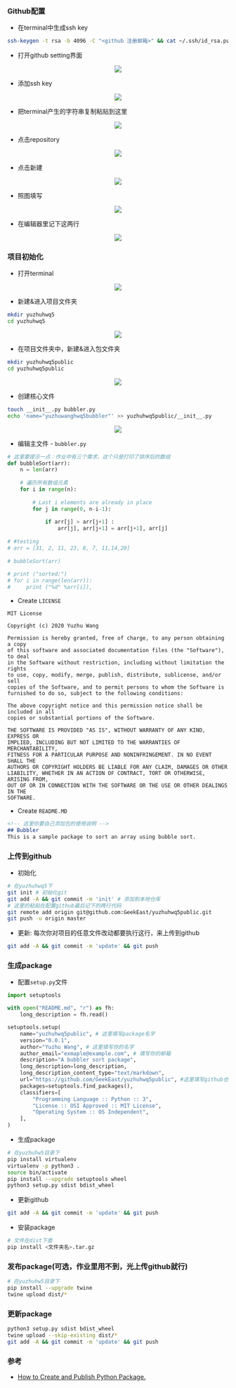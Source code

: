 ### Github配置
- 在terminal中生成ssh key
```sh
ssh-keygen -t rsa -b 4096 -C "<github 注册邮箱>" && cat ~/.ssh/id_rsa.pub.pub
```
- 打开github setting界面
<div style="text-align:center; margin:auto"><img src="img/2020-01-14-01-18-35.png"></div>

- 添加ssh key
<div style="text-align:center; margin:auto"><img src="img/2020-01-14-01-19-34.png"></div>

- 把terminal产生的字符串复制粘贴到这里
<div style="text-align:center; margin:auto"><img src="img/2020-01-14-01-22-17.png"></div>

- 点击repository
<div style="text-align:center; margin:auto"><img src="img/2020-01-14-09-28-18.png"></div>

- 点击新建
<div style="text-align:center; margin:auto"><img src="img/2020-01-14-09-28-58.png"></div>

- 照图填写
<div style="text-align:center; margin:auto"><img src="img/2020-01-14-09-29-36.png"></div>

- 在编辑器里记下这两行
<div style="text-align:center; margin:auto"><img src="img/2020-01-14-09-30-10.png"></div>



### 项目初始化
- 打开terminal
<div style="text-align:center; margin:auto"><img src="img/2020-01-14-00-57-48.png"></div>

- 新建&进入项目文件夹
```sh
mkdir yuzhuhwq5
cd yuzhuhwq5
```
<div style="text-align:center; margin:auto"><img src="img/2020-01-14-00-59-30.png"></div>

- 在项目文件夹中，新建&进入包文件夹
```sh
mkdir yuzhuhwq5public
cd yuzhuhwq5public
```
<div style="text-align:center; margin:auto"><img src="img/2020-01-14-01-01-31.png"></div>

- 创建核心文件
```sh
touch __init__.py bubbler.py
echo 'name="yuzhuwanghwq5bubbler"' >> yuzhuhwq5public/__init__.py
```
<div style="text-align:center; margin:auto"><img src="img/2020-01-14-01-05-55.png"></div>

- 编辑主文件 -  `bubbler.py`
```py
# 这里要提示一点：作业中有三个需求，这个只是打印了排序后的数组
def bubbleSort(arr):
    n = len(arr)
 
    # 遍历所有数组元素
    for i in range(n):
 
        # Last i elements are already in place
        for j in range(0, n-i-1):
 
            if arr[j] > arr[j+1] :
                arr[j], arr[j+1] = arr[j+1], arr[j]
 
# #testing
# arr = [31, 2, 11, 23, 8, 7, 11,14,20]
 
# bubbleSort(arr)
 
# print ("sorted:")
# for i in range(len(arr)):
#     print ("%d" %arr[i]),
```
- Create `LICENSE`
```license
MIT License

Copyright (c) 2020 Yuzhu Wang

Permission is hereby granted, free of charge, to any person obtaining a copy
of this software and associated documentation files (the "Software"), to deal
in the Software without restriction, including without limitation the rights
to use, copy, modify, merge, publish, distribute, sublicense, and/or sell
copies of the Software, and to permit persons to whom the Software is
furnished to do so, subject to the following conditions:

The above copyright notice and this permission notice shall be included in all
copies or substantial portions of the Software.

THE SOFTWARE IS PROVIDED "AS IS", WITHOUT WARRANTY OF ANY KIND, EXPRESS OR
IMPLIED, INCLUDING BUT NOT LIMITED TO THE WARRANTIES OF MERCHANTABILITY,
FITNESS FOR A PARTICULAR PURPOSE AND NONINFRINGEMENT. IN NO EVENT SHALL THE
AUTHORS OR COPYRIGHT HOLDERS BE LIABLE FOR ANY CLAIM, DAMAGES OR OTHER
LIABILITY, WHETHER IN AN ACTION OF CONTRACT, TORT OR OTHERWISE, ARISING FROM,
OUT OF OR IN CONNECTION WITH THE SOFTWARE OR THE USE OR OTHER DEALINGS IN THE
SOFTWARE.
```

- Create `README.MD`
```md
<!-- 这里你要自己添加包的使用说明 -->
## Bubbler
This is a sample package to sort an array using bubble sort.
```


### 上传到github
- 初始化
```sh
# 在yuzhuhwq5下
git init # 初始化git
git add -A && git commit -m 'init' # 添加到本地仓库
# 这里的粘贴在配置github最后记下的两行代码
git remote add origin git@github.com:GeekEast/yuzhuhwq5public.git
git push -u origin master
```
- 更新: 每次你对项目的任意文件改动都要执行这行，来上传到github
```sh
git add -A && git commit -m 'update' && git push
```

### 生成package
- 配置`setup.py`文件
```py
import setuptools

with open("README.md", "r") as fh:
    long_description = fh.read()

setuptools.setup(
    name="yuzhuhwq5public", # 这里填写package名字
    version="0.0.1",
    author="Yuzhu Wang", # 这里填写你的名字
    author_email="exmaple@example.com", # 填写你的邮箱
    description="A bubbler sort package",
    long_description=long_description,
    long_description_content_type="text/markdown",
    url="https://github.com/GeekEast/yuzhuhwq5public", #这里填写github仓库的地址
    packages=setuptools.find_packages(),
    classifiers=[
        "Programming Language :: Python :: 3",
        "License :: OSI Approved :: MIT License",
        "Operating System :: OS Independent",
    ],
)
```
- 生成package
```sh
# 在yuzhuhw5目录下
pip install virtualenv
virtualenv -p python3 .
source bin/activate
pip install --upgrade setuptools wheel
python3 setup.py sdist bdist_wheel
```
- 更新github
```sh
git add -A && git commit -m 'update' && git push
```
- 安装package
```sh
# 文件在dist下面
pip install <文件夹名>.tar.gz
```

### 发布package(可选，作业里用不到，光上传github就行)
```sh
# 在yuzhuhw5目录下
pip install --upgrade twine
twine upload dist/*
```

### 更新package
```sh
python3 setup.py sdist bdist_wheel
twine upload --skip-existing dist/*
git add -A && git commit -m 'update' && git push
```


### 参考
- [How to Create and Publish Python Package.](https://dev.to/umeshdhakar/how-to-create-and-publish-python-package-62o)
